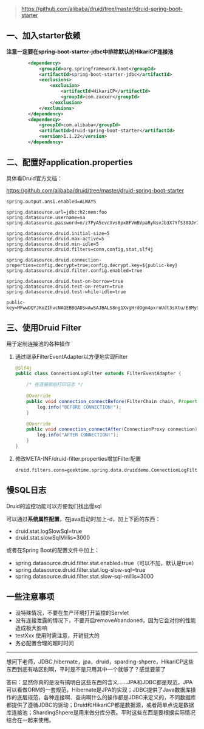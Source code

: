 > https://github.com/alibaba/druid/tree/master/druid-spring-boot-starter

## 一、加入starter依赖

**注意一定要在spring-boot-starter-jdbc中排除默认的HikariCP连接池**

```xml
		<dependency>
			<groupId>org.springframework.boot</groupId>
			<artifactId>spring-boot-starter-jdbc</artifactId>
			<exclusions>
				<exclusion>
					<artifactId>HikariCP</artifactId>
					<groupId>com.zaxxer</groupId>
				</exclusion>
			</exclusions>
		</dependency>
		<dependency>
			<groupId>com.alibaba</groupId>
			<artifactId>druid-spring-boot-starter</artifactId>
			<version>1.1.22</version>
		</dependency>
```

## 二、配置好application.properties

具体看Druid官方文档：

https://github.com/alibaba/druid/tree/master/druid-spring-boot-starter

```properties
spring.output.ansi.enabled=ALWAYS

spring.datasource.url=jdbc:h2:mem:foo
spring.datasource.username=sa
spring.datasource.password=n/z7PyA5cvcXvs8px8FVmBVpaRyNsvJb3X7YfS38DJrIg25EbZaZGvH4aHcnc97Om0islpCAPc3MqsGvsrxVJw==

spring.datasource.druid.initial-size=5
spring.datasource.druid.max-active=5
spring.datasource.druid.min-idle=5
spring.datasource.druid.filters=conn,config,stat,slf4j

spring.datasource.druid.connection-properties=config.decrypt=true;config.decrypt.key=${public-key}
spring.datasource.druid.filter.config.enabled=true

spring.datasource.druid.test-on-borrow=true
spring.datasource.druid.test-on-return=true
spring.datasource.druid.test-while-idle=true

public-key=MFwwDQYJKoZIhvcNAQEBBQADSwAwSAJBALS8ng1XvgHrdOgm4pxrnUdt3sXtu/E8My9KzX8sXlz+mXRZQCop7NVQLne25pXHtZoDYuMh3bzoGj6v5HvvAQ8CAwEAAQ==
```

## 三、使用Druid Filter

用于定制连接池的各种操作

1. 通过继承FilterEventAdapter以方便地实现Filter

   ```java
   @Slf4j
   public class ConnectionLogFilter extends FilterEventAdapter {
   
       /* 在连接前后打印日志 */
       
       @Override
       public void connection_connectBefore(FilterChain chain, Properties info) {
           log.info("BEFORE CONNECTION!");
       }
   
       @Override
       public void connection_connectAfter(ConnectionProxy connection) {
           log.info("AFTER CONNECTION!");
       }
   }
   ```

2. 修改META-INF/druid-filter.properties增加Filter配置

   ```properties
   druid.filters.conn=geektime.spring.data.druiddemo.ConnectionLogFilter
   ```

## 慢SQL日志

Druid的监控功能可以方便我们找出慢sql

可以通过**系统属性配置**，在java启动时加上-d，加上下面的东西：

- druid.stat.logSlowSql=true
- druid.stat.slowSqlMillis=3000

或者在Spring Boot的配置文件中加上：

- spring.datasource.druid.filter.stat.enabled=true（可以不加，默认是true）
- spring.datasource.druid.filter.stat.log-slow-sql=true
- spring.datasource.druid.filter.stat.slow-sql-millis=3000

## 一些注意事项

- 没特殊情况，不要在生产环境打开监控的Servlet
- 没有连接泄露的情况下，不要开启removeAbandoned，因为它会对你的性能造成极大影响
- testXxx 使用时需注意，开销挺大的
- 务必配置合理的超时时间



---

想问下老师，JDBC,hibernate，jpa，druid，sparding-shpere，HikariCP这些东西到底有啥区别啊，平时是不是只用其中一个就够了？感觉要蒙了

答曰：显然你真的是没有搞明白这些东西的含义……JPA和JDBC都是规范，JPA可以看做ORM的一套规范，Hibernate是JPA的实现；JDBC提供了Java数据库操作的底层规范，各种连接啊、查询啊什么的操作都是JDBC来定义的，不同数据库都提供了遵循JDBC的驱动；Druid和HikariCP都是数据源，或者简单点说是数据库连接池；ShardingShpere是用来做分库分表。平时这些东西是要根据实际情况结合在一起来使用。


